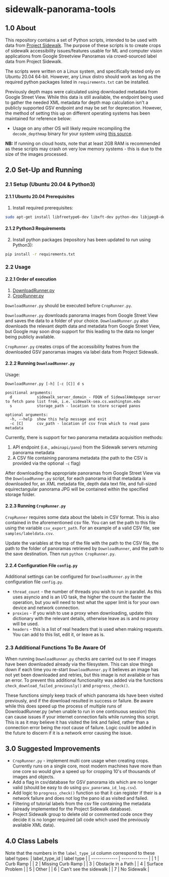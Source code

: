 # sidewalk-panorama-tools

## 1.0 About
This repository contains a set of Python scripts, intended to be used with data from [Project Sidewalk](https://github.com/ProjectSidewalk/SidewalkWebpage). The purpose of these scripts is to create crops of sidewalk accessibility issues/features usable for ML and computer vision applications from Google Streetview Panoramas via crowd-sourced label data from Project Sidewalk. 

The scripts were written on a Linux system, and specifically tested only on Ubuntu 20.04 64-bit. However, any Linux distro should
work as long as the required python packages listed in `requirements.txt` can be installed. 

Previously depth maps were calculated using downloaded metadata from Google Street View. While this data is still available, the endpoint being used to gather the needed XML metadata for depth map calculation isn't a publicly supported GSV endpoint and may be set for deprecation. However, the method of setting this up on different operating systems has been maintained for reference below: 

* Usage on any other OS will likely require
recompiling the `decode_depthmap` binary for your system using [this source](https://github.com/jianxiongxiao/ProfXkit/blob/master/GoogleMapsScraper/decode_depthmap.cpp).

**NB:** If running on cloud hosts, note that at least 2GB RAM is recommended as these scripts may crash on very low memory systems - this is due to the size of the images processed.

## 2.0 Set-Up and Running 

### 2.1 Setup (Ubuntu 20.04 & Python3)

#### 2.1.1 Ubuntu 20.04 Prerequisites
1. Install required prerequisites:
```bash
sudo apt-get install libfreetype6-dev libxft-dev python-dev libjpeg8-dev libblas-dev liblapack-dev libatlas-base-dev gfortran python-tk
```

#### 2.1.2 Python3 Requirements
2. Install python packages (repository has been updated to run using Python3):
```bash
pip install -r requirements.txt
```

### 2.2 Usage

#### 2.2.1 Order of execution
1. [DownloadRunner.py](DownloadRunner.py)
2. [CropRunner.py](CropRunner.py)

`DownloadRunner.py` should be executed before `CropRunner.py`.

`DownloadRunner.py` downloads panorama images from Google Street View and saves the data to a folder of your choice. `DownloadRunner.py` also downloads the relevant depth data and metadata from Google Street View, but Google may soon drop support for this leading to the data no longer being publicly available. 

`CropRunner.py` creates crops of the accessibility featres from the downloaded GSV panoramas images via label data from Project Sidewalk.

#### 2.2.2 Running `DownloadRunner.py`

Usage:

```
DownloadRunner.py [-h] [-c [C]] d s

positional arguments:
  d           sidewalk_server_domain - FDQN of SidewalkWebpage server to fetch pano list from, i.e. sidewalk-sea.cs.washington.edu
  s           storage_path - location to store scraped panos

optional arguments:
  -h, --help  show this help message and exit
  -c [C]      csv_path - location of csv from which to read pano metadata
```

Currently, there is support for two panorama metadata acquisition methods:

1. API endpoint (i.e., `adminapi/pano`) from the Sidewalk servers returning panorama metadata
2. A CSV file containing panorama metadata (the path to the CSV is provided via the optional `-c` flag)

After downloading the appropriate panoramas from Google Street View via the `DownloadRunner.py` script, for each panorama id that metadata is downloaded for, an XML metadata file, depth data text file, and full-sized equirectangular panorama JPG will be contained within the specified storage folder.

#### 2.2.3 Running `CropRunner.py`

`CropRunner` requires some data about the labels in CSV format. This is also contained in the aforementioned csv file. You can set the path to this file using the variable `csv_export_path`. For an example of a valid CSV file, see `samples/labeldata.csv`.

Update the variables at the top of the file with the path to the CSV file, the path to the folder of panoramas retrieved by `DownloadRunner`,
and the path to the save destination. Then run `python CropRunner.py`.

#### 2.2.4 Configuration File `config.py`

Additional settings can be configured for `DownloadRunner.py` in the configuration file `config.py`. 

* `thread_count` - the number of threads you wish to run in parallel. As this uses asyncio and is an I/O task, the higher the count the faster the operation, but you will need to test what the upper limit is for your own device and network connection.
* `proxies` - if you wish to use a proxy when downloading, update this dictionary with the relevant details, otherwise leave as is and no proxy will be used. 
* `headers` - this is a list of real headers that is used when making requests. You can add to this list, edit it, or leave as is. 

### 2.3 Additional Functions To Be Aware Of

When running `DownloadRunner.py` checks are carried out to see if images have been downloaded already via the filesystem. This can slow things down if each time you re-start `DownloadRunner.py` it believes an image has not yet been downloaded and retries, but this image is not available or has an error. To prevent this additional functionality was added via the functions `check_download_failed_previously()` and `progress_check()`. 

These functions simply keep track of which panorama ids have been visited previously, and if the download resulted in success or failure. Be aware while this does speed up the process of multiple runs of DownloadRunner.py (when unable to run in one continuous session) this can cause issues if your internet connection fails while running this script. This is as it may believe it has visited the link and failed, rather than a connection error being the root cause of failure. Logic could be added in the future to discern if it is a network error causing the issue. 

## 3.0 Suggested Improvements

* `CropRunner.py` - implement multi core usage when creating crops. Currently runs on a single core, most modern machines
have more than one core so would give a speed up for cropping 10's of thousands of images and objects.
* Add a flag in csv/database for GSV panorama ids which are no longer valid (should be easy to do using `gsv_panorama_id_log.csv`).
* Add logic to `progress_check()` function so that it can register if their is a network failure and does not log the pano id as visited and failed. 
* Filtering of tutorial labels from the csv file containing the metadata (already implemented for the Project Sidewalk database).
* Project Sidewalk group to delete old or commented code once they decide it is no longer required (all code which used the previously available XML data).


## 4.0 Class Labels

Note that the numbers in the `label_type_id` column correspond to these label types:
| label_type_id  | label type |
| ------------- | ------------- |
| 1 | Curb Ramp |
| 2 | Missing Curb Ramp |
| 3 | Obstacle in a Path |
| 4 | Surface Problem |
| 5 | Other |
| 6 | Can't see the sidewalk |
| 7 | No Sidewalk |

